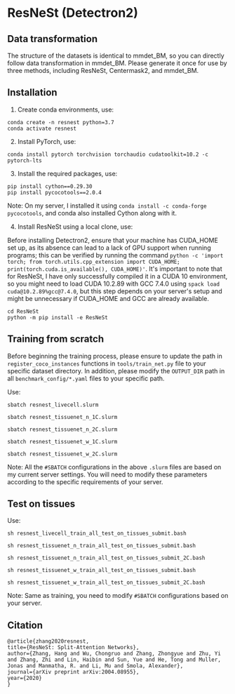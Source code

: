 # ResNeSt (Detectron2)

## Data transformation

The structure of the datasets is identical to mmdet_BM, so you can directly follow data transformation in mmdet_BM. Please generate it once for use by three methods, including ResNeSt, Centermask2, and mmdet_BM.

## Installation

1. Create conda environments, use:

  ```
  conda create -n resnest python=3.7
  conda activate resnest
  ```

2. Install PyTorch, use:

  ```
  conda install pytorch torchvision torchaudio cudatoolkit=10.2 -c pytorch-lts
```

3. Install the required packages, use:

  ```
  pip install cython==0.29.30
  pip install pycocotools==2.0.4
  ```
  
  Note: On my server, I installed it using ```conda install -c conda-forge pycocotools```, and conda also installed Cython along with it.

4. Install ResNeSt using a local clone, use:

  Before installing Detectron2, ensure that your machine has CUDA_HOME set up, as its absence can lead to a lack of GPU support when running programs; this can be   verified by running the command ```python -c 'import torch; from torch.utils.cpp_extension import CUDA_HOME; print(torch.cuda.is_available(), CUDA_HOME)'```. It's important to note that for ResNeSt, I have only successfully compiled it in a CUDA 10 environment, so you might need to load CUDA 10.2.89 with GCC 7.4.0 using ```spack load cuda@10.2.89%gcc@7.4.0```, but this step depends on your server's setup and might be unnecessary if CUDA_HOME and GCC are already available.
  
  ```
  cd ResNeSt
  python -m pip install -e ResNeSt
  ```

## Training from scratch

Before beginning the training process, please ensure to update the path in ```register_coco_instances``` functions in ```tools/train_net.py``` file to your specific dataset directory. In addition, please modify the ```OUTPUT_DIR``` path in all ```benchmark_config/*.yaml``` files to your specific path.

Use:

```
sbatch resnest_livecell.slurm

sbatch resnest_tissuenet_n_1C.slurm

sbatch resnest_tissuenet_n_2C.slurm

sbatch resnest_tissuenet_w_1C.slurm

sbatch resnest_tissuenet_w_2C.slurm
```

Note: All the ```#SBATCH``` configurations in the above ```.slurm``` files are based on my current server settings. You will need to modify these parameters according to the specific requirements of your server.

## Test on tissues

Use:

```
sh resnest_livecell_train_all_test_on_tissues_submit.bash

sh resnest_tissuenet_n_train_all_test_on_tissues_submit.bash

sh resnest_tissuenet_n_train_all_test_on_tissues_submit_2C.bash

sh resnest_tissuenet_w_train_all_test_on_tissues_submit.bash

sh resnest_tissuenet_w_train_all_test_on_tissues_submit_2C.bash
```

Note: Same as training, you need to modify ```#SBATCH``` configurations based on your server.


## Citation

```
@article{zhang2020resnest,
title={ResNeSt: Split-Attention Networks},
author={Zhang, Hang and Wu, Chongruo and Zhang, Zhongyue and Zhu, Yi and Zhang, Zhi and Lin, Haibin and Sun, Yue and He, Tong and Muller, Jonas and Manmatha, R. and Li, Mu and Smola, Alexander},
journal={arXiv preprint arXiv:2004.08955},
year={2020}
}
```
